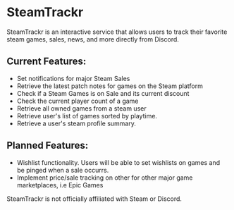 # SteamTrackr
SteamTrackr is an interactive service that allows users to track their favorite steam games, sales, news, and more directly from Discord.

Current Features:
-
- Set notifications for major Steam Sales
- Retrieve the latest patch notes for games on the Steam platform
- Check if a Steam Games is on Sale and its current discount
- Check the current player count of a game
- Retrieve all owned games from a steam user
- Retrieve user's list of games sorted by playtime.
- Retrieve a user's steam profile summary.

Planned Features:
- 
- Wishlist functionality. Users will be able to set wishlists on games and be pinged when a sale occurrs.
- Implement price/sale tracking on other for other major game marketplaces, i.e Epic Games


SteamTrackr is not officially affiliated with Steam or Discord. 
